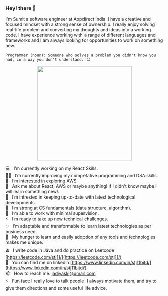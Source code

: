 ### Hey! there 👋

I'm Sumit a software engineer at Appdirect India. I have a creative and focused mindset with a strong sense of ownership. I really enjoy solving real-life problem and converting my thoughts and ideas into a working code. I have experience working with a range of different languages and frameworks and I am always looking for opportunities to work on something new. 

```
Programmer (noun): Someone who solves a problem you didn't know you had, in a way you don't understand. 😉
```

<p align="center">
  <img align="center" src="https://github.com/himanshusharma89/himanshusharma89/blob/master/coding.gif" width="300" height="300"/>
</p>

💻    &nbsp; I’m currently working on my React Skills.<br />
✍🏻   &nbsp;  I’m currently improving my competative programming and DSA skills.<br />
🔭   &nbsp;  I’m interested in exploring AWS.<br />
💬    &nbsp; Ask me about React, AWS or maybe anything! If I didn't know maybe I will learn something new!. <br />
👯    &nbsp; I’m intrested in keeping up-to-date with latest technological developments.<br />
💪   &nbsp;  I’m strong at CS fundamentals (data structure, algorithm).<br />
🤔    &nbsp; I’m able to work with minimal supervision.<br />
⚡️    &nbsp; I’m ready to take up new technical challenges.<br />
✨    &nbsp; I’m adaptable and transformable to learn latest technologies as per business need.<br />
🙋    &nbsp; My hunger to learn and easily adoption of any tools and technologies makes me unique.<br />
⛳   &nbsp;  I write code in Java and do practice on Leetcode [https://leetcode.com/stj11/](https://leetcode.com/stj11/)<br />
👀    &nbsp; You can find me on linkedin [https://www.linkedin.com/in/stj11bitd/](https://www.linkedin.com/in/stj11bitd/)<br />
📫    &nbsp; How to reach me: jadiyaskj@gmail.com<br />
⚡    &nbsp; Fun fact: I really love to talk people. I always motivate them, and try to give them directions and some useful life advice. <br />
